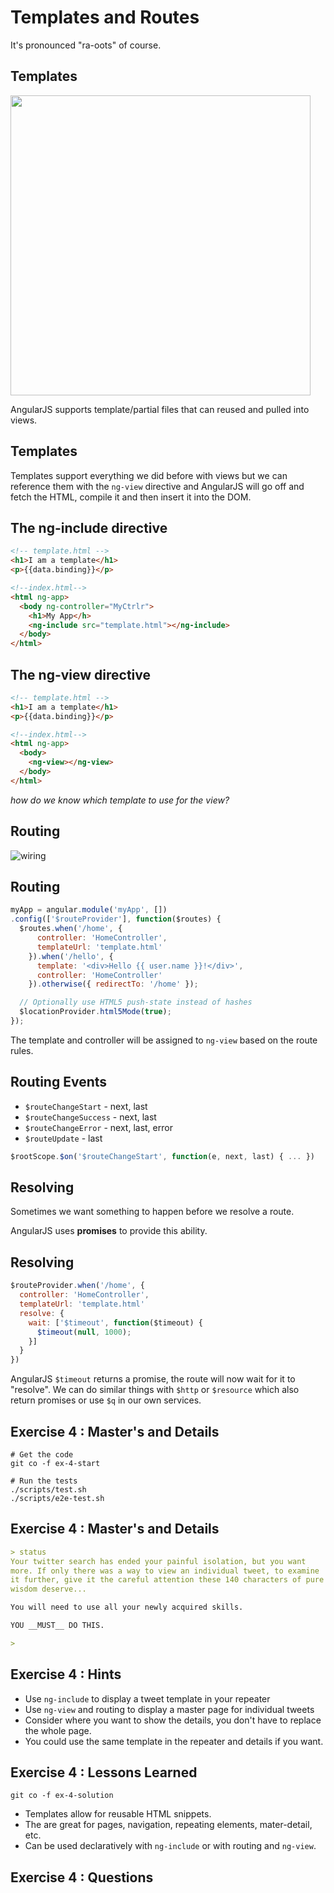 # Templates and Routes

It's pronounced "ra-oots" of course.


## Templates

<img src="assets/linotype.jpg" width="480px" />

AngularJS supports template/partial files that can reused and pulled into views.


## Templates

Templates support everything we did before with views but we can reference them
with the `ng-view` directive and AngularJS will go off and fetch the HTML,
compile it and then insert it into the DOM.


## The ng-include directive

```html
<!-- template.html -->
<h1>I am a template</h1>
<p>{{data.binding}}</p>
```

```html
<!--index.html-->
<html ng-app>
  <body ng-controller="MyCtrlr">
    <h1>My App</h>
    <ng-include src="template.html"></ng-include>
  </body>
</html>
```


## The ng-view directive

```html
<!-- template.html -->
<h1>I am a template</h1>
<p>{{data.binding}}</p>
```

```html
<!--index.html-->
<html ng-app>
  <body>
    <ng-view></ng-view>
  </body>
</html>
```

_how do we know which template to use for the view?_


## Routing

![wiring](assets/wiring.jpg)


## Routing

```javascript
myApp = angular.module('myApp', [])
.config(['$routeProvider'], function($routes) {
  $routes.when('/home', {
      controller: 'HomeController',
      templateUrl: 'template.html'
    }).when('/hello', {
      template: '<div>Hello {{ user.name }}!</div>',
      controller: 'HomeController'
    }).otherwise({ redirectTo: '/home' });

  // Optionally use HTML5 push-state instead of hashes
  $locationProvider.html5Mode(true);
});
```

The template and controller will be assigned to `ng-view` based on
the route rules.


## Routing Events

- `$routeChangeStart` - next, last
- `$routeChangeSuccess` - next, last
- `$routeChangeError` - next, last, error
- `$routeUpdate` - last

```javascript
$rootScope.$on('$routeChangeStart', function(e, next, last) { ... })
```


## Resolving

Sometimes we want something to happen before we resolve a route.

AngularJS uses __promises__ to provide this ability.


## Resolving

```javascript
$routeProvider.when('/home', {
  controller: 'HomeController',
  templateUrl: 'template.html'
  resolve: {
    wait: ['$timeout', function($timeout) {
      $timeout(null, 1000);
    }]
  }
})
```

AngularJS `$timeout` returns a promise, the route will now wait for it to
"resolve". We can do similar things with `$http` or `$resource` which also return
promises or use `$q` in our own services.


## Exercise 4 : Master's and Details

```
# Get the code
git co -f ex-4-start

# Run the tests
./scripts/test.sh
./scripts/e2e-test.sh
```


## Exercise 4 : Master's and Details

```markdown
> status
Your twitter search has ended your painful isolation, but you want
more. If only there was a way to view an individual tweet, to examine
it further, give it the careful attention these 140 characters of pure
wisdom deserve...

You will need to use all your newly acquired skills.

YOU __MUST__ DO THIS.

>
```


## Exercise 4 : Hints

- Use `ng-include` to display a tweet template in your repeater
- Use `ng-view` and routing to display a master page for individual tweets
- Consider where you want to show the details, you don't have to replace the
  whole page.
- You could use the same template in the repeater and details if you want.


## Exercise 4 : Lessons Learned

`git co -f ex-4-solution`

- Templates allow for reusable HTML snippets.
- The are great for pages, navigation, repeating elements, mater-detail, etc.
- Can be used declaratively with `ng-include` or with routing and `ng-view`.


## Exercise 4 : Questions
